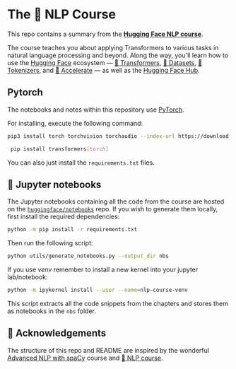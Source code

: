 # The 🤗 NLP Course

This repo contains a summary from the **[Hugging Face NLP course](https://huggingface.co/course/chapter1/1)**. 

The course teaches you about applying Transformers to various tasks in natural language processing and beyond. Along the way, you'll learn how to use the [Hugging Face](https://huggingface.co/) ecosystem — [🤗 Transformers](https://github.com/huggingface/transformers), [🤗 Datasets](https://github.com/huggingface/datasets), [🤗 Tokenizers](https://github.com/huggingface/tokenizers), and [🤗 Accelerate](https://github.com/huggingface/accelerate) — as well as the [Hugging Face Hub](https://huggingface.co/models).

## Pytorch

The notebooks and notes within this repository use [PyTorch](https://pytorch.org/get-started/locally/). 

For installing, execute the following command: 

```bash
pip3 install torch torchvision torchaudio --index-url https://download.pytorch.org/whl/cu118
```

```bash
 pip install transformers[torch]
```



You can also just install the `requirements.txt` files.
## 📔 Jupyter notebooks

The Jupyter notebooks containing all the code from the course are hosted on the [`huggingface/notebooks`](https://github.com/huggingface/notebooks) repo. If you wish to generate them locally, first install the required dependencies:

```bash
python -m pip install -r requirements.txt
```

Then run the following script:

```bash
python utils/generate_notebooks.py --output_dir nbs
```

If you use *venv* remember to install a new kernel into your jupyter lab/notebook: 


```bash
python -m ipykernel install --user --name=nlp-course-venv
```
This script extracts all the code snippets from the chapters and stores them as notebooks in the `nbs` folder.

## 🙌 Acknowledgements

The structure of this repo and README are inspired by the wonderful [Advanced NLP with spaCy](https://github.com/ines/spacy-course) course and [🤗 NLP course](https://huggingface.co/learn/nlp-course/).
